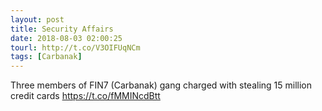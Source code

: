 ```yaml
---
layout: post
title: Security Affairs
date: 2018-08-03 02:00:25
tourl: http://t.co/V3OIFUqNCm
tags: [Carbanak]
---
```

Three members of FIN7 (Carbanak) gang charged with stealing 15 million credit cards  https://t.co/fMMINcdBtt